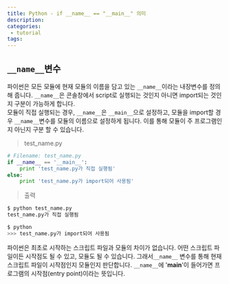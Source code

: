 ```yaml
---
title: Python - if __name__ == "__main__" 의미
description:
categories:
 - tutorial
tags:
---
```


## `__name__`변수

파이썬은 모든 모듈에 현재 모듈의 이름을 담고 있는 `__name__`이라는 내장변수를 정의해 줍니다. `__name__`은 콘솔창에서 script로 실행되는 것인지 아니면 import되는 것인지 구분이 가능하게 합니다.  
모듈이 직접 실행되는 경우, `__name__`은 `__main__`으로 설정하고, 모듈을 import할 경우 `__name__`변수를 모듈의 이름으로 설정하게 됩니다.
이를 통해 모듈이 주 프로그램인지 아닌지 구분 할 수 있습니다.

> test_name.py

```python
# Filename: test_name.py
if __name__ == '__main__':
	print 'test_name.py가 직접 실행됨'
else:
	print 'test_name.py가 import되어 사용됨'
```

> 출력

```python
$ python test_name.py 
test_name.py가 직접 실행됨

$ python 
>>> test_name.py가 import되어 사용됨
```

파이썬은 최초로 시작하는 스크립트 파일과 모듈의 차이가 없습니다. 어떤 스크립트 파일이든 시작점도 될 수 있고, 모듈도 될 수 있습니다. 
그래서`__name__` 변수를 통해 현재 스크립트 파일이 시작점인지 모듈인지 판단합니다. 
`__name__`에 '__main__'이 들어가면 프로그램의 시작점(entry point)이라는 뜻입니다.

